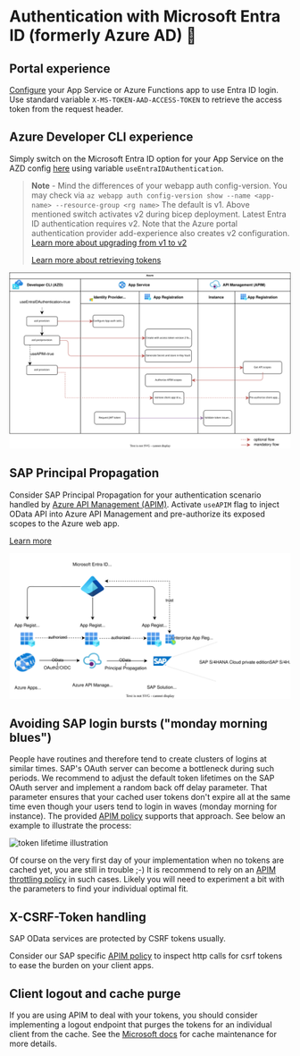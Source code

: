 # Authentication with Microsoft Entra ID (formerly Azure AD) 🔐

## Portal experience

[Configure](https://learn.microsoft.com/azure/app-service/configure-authentication-provider-aad) your App Service or Azure Functions app to use Entra ID login. Use standard variable `X-MS-TOKEN-AAD-ACCESS-TOKEN` to retrieve the access token from the request header.

## Azure Developer CLI experience

Simply switch on the Microsoft Entra ID option for your App Service on the AZD config [here](../infra/main.bicep) using variable `useEntraIDAuthentication`.

> **Note** - Mind the differences of your webapp auth config-version. You may check via
> `az webapp auth config-version show --name <app-name> --resource-group <rg name>`
> The default is v1. Above mentioned switch activates v2 during bicep deployment. Latest Entra ID authentication requires v2. Note that the Azure portal authentication provider add-experience also creates v2 configuration. [Learn more about upgrading from v1 to v2](https://learn.microsoft.com/cli/azure/webapp/auth/config-version?view=azure-cli-latest#az-webapp-auth-config-version-upgrade)
>
> [Learn more about retrieving tokens](https://learn.microsoft.com/azure/app-service/configure-authentication-oauth-tokens#retrieve-tokens-in-app-code)

![Overview of azd flow adding authorization capability to app service and pre-authorizing scopes on Azure API Management](../assets/azd-app-auth-flow.svg)

## SAP Principal Propagation

Consider SAP Principal Propagation for your authentication scenario handled by [Azure API Management (APIM)](https://learn.microsoft.com/azure/api-management/sap-api#production-considerations). Activate `useAPIM` flag to inject OData API into Azure API Management and pre-authorize its exposed scopes to the Azure web app.

[Learn more](https://github.com/Azure/api-management-policy-snippets/blob/master/examples/Request%20OAuth2%20access%20token%20from%20SAP%20using%20AAD%20JWT%20token.xml)

![Overview of authentication flow and trust relationship of SAP services with Azure and Entra ID](../assets/app-auth-principal-propagation.svg)

## Avoiding SAP login bursts ("monday morning blues")

People have routines and therefore tend to create clusters of logins at similar times. SAP's OAuth server can become a bottleneck during such periods. We recommend to adjust the default token lifetimes on the SAP OAuth server and implement a random back off delay parameter. That parameter ensures that your cached user tokens don't expire all at the same time even though your users tend to login in waves (monday morning for instance). The provided [APIM policy](https://github.com/Azure/api-management-policy-snippets/blob/master/examples/Request%20OAuth2%20access%20token%20from%20SAP%20using%20AAD%20JWT%20token.xml) supports that approach. See below an example to illustrate the process:

![token lifetime illustration](/apim-backoff-delay.png)

Of course on the very first day of your implementation when no tokens are cached yet, you are still in trouble ;-) It is recommend to rely on an [APIM throttling policy](https://docs.microsoft.com/azure/api-management/api-management-sample-flexible-throttling) in such cases. Likely you will need to experiment a bit with the parameters to find your individual optimal fit.

## X-CSRF-Token handling

SAP OData services are protected by CSRF tokens usually.

Consider our SAP specific [APIM policy](https://github.com/Azure/api-management-policy-snippets/blob/master/examples/Request%20OAuth2%20access%20token%20from%20SAP%20using%20AAD%20JWT%20token.xml) to inspect http calls for csrf tokens to ease the burden on your client apps.

## Client logout and cache purge

If you are using APIM to deal with your tokens, you should consider implementing a logout endpoint that purges the tokens for an individual client from the cache. See the [Microsoft docs](https://docs.microsoft.com/azure/api-management/api-management-caching-policies#RemoveCacheByKey) for cache maintenance for more details.
